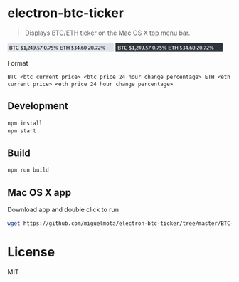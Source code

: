 # electron-btc-ticker

> Displays BTC/ETH ticker on the Mac OS X top menu bar.

<img src="./screenshot.png" height="20" />
<img src="./screenshot_dark.png" height="20" />

Format

```
BTC <btc current price> <btc price 24 hour change percentage> ETH <eth current price> <eth price 24 hour change percentage>
```

## Development

```bash
npm install
npm start
```

## Build

```bash
npm run build
```

## Mac OS X app

Download app and double click to run

```bash
wget https://github.com/miguelmota/electron-btc-ticker/tree/master/BTC-ETH%20Ticker-darwin-x64/BTC-ETH%20Ticker.app
```

# License

MIT

